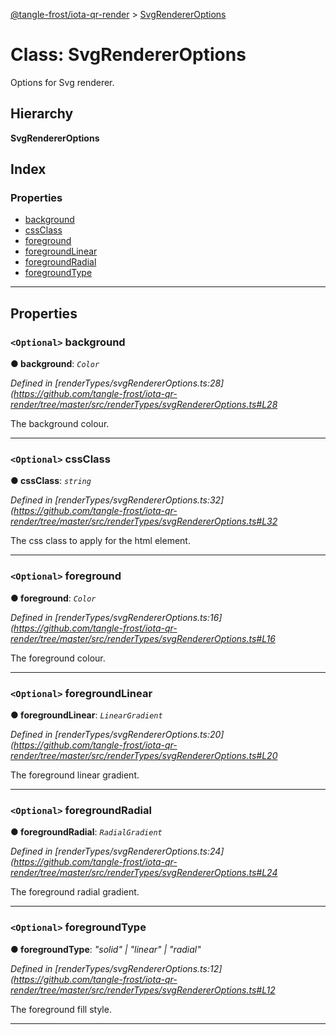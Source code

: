 [@tangle-frost/iota-qr-render](../README.md) > [SvgRendererOptions](../classes/svgrendereroptions.md)

# Class: SvgRendererOptions

Options for Svg renderer.

## Hierarchy

**SvgRendererOptions**

## Index

### Properties

* [background](svgrendereroptions.md#background)
* [cssClass](svgrendereroptions.md#cssclass)
* [foreground](svgrendereroptions.md#foreground)
* [foregroundLinear](svgrendereroptions.md#foregroundlinear)
* [foregroundRadial](svgrendereroptions.md#foregroundradial)
* [foregroundType](svgrendereroptions.md#foregroundtype)

---

## Properties

<a id="background"></a>

### `<Optional>` background

**● background**: *`Color`*

*Defined in [renderTypes/svgRendererOptions.ts:28](https://github.com/tangle-frost/iota-qr-render/tree/master/src/renderTypes/svgRendererOptions.ts#L28*

The background colour.

___
<a id="cssclass"></a>

### `<Optional>` cssClass

**● cssClass**: *`string`*

*Defined in [renderTypes/svgRendererOptions.ts:32](https://github.com/tangle-frost/iota-qr-render/tree/master/src/renderTypes/svgRendererOptions.ts#L32*

The css class to apply for the html element.

___
<a id="foreground"></a>

### `<Optional>` foreground

**● foreground**: *`Color`*

*Defined in [renderTypes/svgRendererOptions.ts:16](https://github.com/tangle-frost/iota-qr-render/tree/master/src/renderTypes/svgRendererOptions.ts#L16*

The foreground colour.

___
<a id="foregroundlinear"></a>

### `<Optional>` foregroundLinear

**● foregroundLinear**: *`LinearGradient`*

*Defined in [renderTypes/svgRendererOptions.ts:20](https://github.com/tangle-frost/iota-qr-render/tree/master/src/renderTypes/svgRendererOptions.ts#L20*

The foreground linear gradient.

___
<a id="foregroundradial"></a>

### `<Optional>` foregroundRadial

**● foregroundRadial**: *`RadialGradient`*

*Defined in [renderTypes/svgRendererOptions.ts:24](https://github.com/tangle-frost/iota-qr-render/tree/master/src/renderTypes/svgRendererOptions.ts#L24*

The foreground radial gradient.

___
<a id="foregroundtype"></a>

### `<Optional>` foregroundType

**● foregroundType**: *"solid" | "linear" | "radial"*

*Defined in [renderTypes/svgRendererOptions.ts:12](https://github.com/tangle-frost/iota-qr-render/tree/master/src/renderTypes/svgRendererOptions.ts#L12*

The foreground fill style.

___

